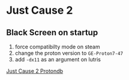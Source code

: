 # Just Cause 2

##  Black Screen on startup

1. force compatibilty mode on steam
2. change the proton version to `GE-Proton7-47`
3. add `-dx11` as an argument on lutris

[Just Cause 2 Protondb](https://www.protondb.com/app/8190)
